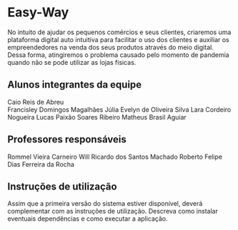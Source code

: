 # Easy-Way
No  intuito  de  ajudar  os  pequenos  comércios e  seus  clientes,  criaremos  uma plataforma  digital  auto  intuitiva  para facilitar  o  uso dos clientes e  auxiliar os empreendedores na venda dos seus produtos através do meio digital. Dessa forma, atingiremos o problema causado pelo momento de pandemia quando não se pode utilizar as lojas físicas.

## Alunos integrantes da equipe
Caio Reis de Abreu<br>
Francisley Domingos Magalhães
Júlia Evelyn de Oliveira Silva
Lara Cordeiro Nogueira
Lucas Paixão Soares Ribeiro
Matheus Brasil Aguiar

## Professores responsáveis

Rommel Vieira Carneiro
Will Ricardo dos Santos Machado
Roberto Felipe Dias Ferreira da Rocha

## Instruções de utilização

Assim que a primeira versão do sistema estiver disponível, deverá complementar com as instruções de utilização. Descreva como instalar eventuais dependências e como executar a aplicação.
